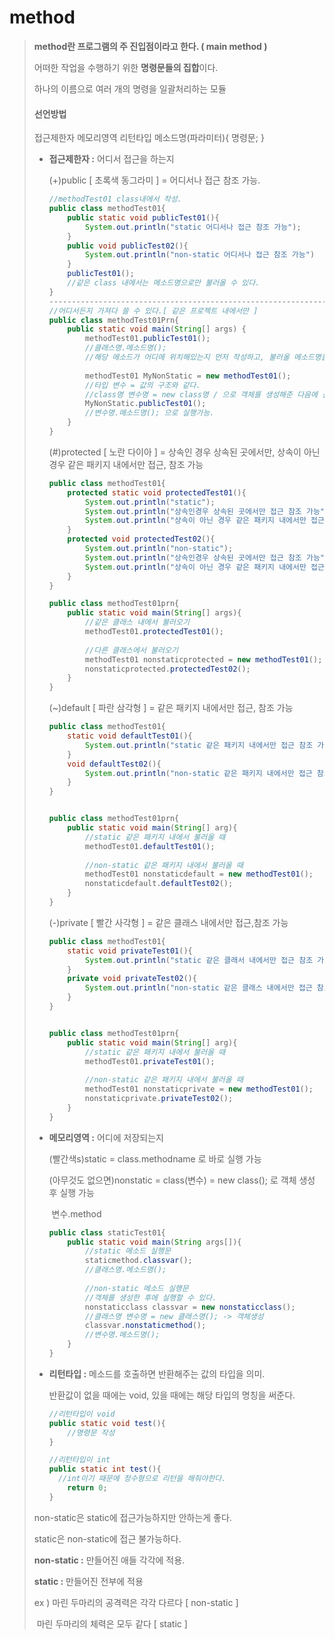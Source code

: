 # method

> **method란 프로그램의 주 진입점이라고 한다. ( main method )**
>
> 어떠한 작업을 수행하기 위한 **명령문들의 집합**이다.
>
> 하나의 이름으로 여러 개의 명령을 일괄처리하는 모듈
>
> 
>
> #### 선언방법
>
> 접근제한자 메모리영역 리턴타입 메소드명(파라미터){ 명령문; }
>
> - **접근제한자 :** 어디서 접근을 하는지
>
>   (+)public [ 초록색 동그라미 ] = 어디서나 접근 참조 가능.
>
>   ```java
>   //methodTest01 class내에서 작성.
>   public class methodTest01{
>   	public static void publicTest01(){
>       	System.out.println("static 어디서나 접근 참조 가능");
>   	}
>       public void publicTest02(){
>           System.out.println("non-static 어디서나 접근 참조 가능")
>       }
>       publicTest01();
>       //같은 class 내에서는 메소드명으로만 불러올 수 있다.
>   }
>   ------------------------------------------------------------------------------
>   //어디서든지 가져다 쓸 수 있다.[ 같은 프로젝트 내에서만 ]
>   public class methodTest01Prn{
>   	public static void main(String[] args) {
>   		methodTest01.publicTest01();
>           //클래스명.메소드명();
>           //해당 메소드가 어디에 위치해있는지 먼저 작성하고, 불러올 메소드명을 작성한다.
>           
>           methodTest01 MyNonStatic = new methodTest01();
>           //타입 변수 = 값의 구조와 같다.
>           //class명 변수명 = new class명 / 으로 객체를 생성해준 다음에 불러올 수 있다.
>           MyNonStatic.publicTest01();
>           //변수명.메소드명(); 으로 실행가능.
>   	}
>   }
>   ```
>
>   
>
>   (#)protected [ 노란 다이아 ] = 상속인 경우 상속된 곳에서만, 상속이 아닌 경우 같은 패키지 내에서만 접근, 참조 가능
>
>   ```java
>   public class methodTest01{
>       protected static void protectedTest01(){
>           System.out.println("static");
>           System.out.println("상속인경우 상속된 곳에서만 접근 참조 가능");
>           System.out.println("상속이 아닌 경우 같은 패키지 내에서만 접근 참조 가능");
>       }
>       protected void protectedTest02(){
>           System.out.println("non-static");
>           System.out.println("상속인경우 상속된 곳에서만 접근 참조 가능");
>           System.out.println("상속이 아닌 경우 같은 패키지 내에서만 접근 참조 가능");
>       }
>   }
>   
>   public class methodTest01prn{
>       public static void main(String[] args){
>           //같은 클래스 내에서 불러오기
>           methodTest01.protectedTest01();
>           
>           //다른 클래스에서 불러오기
>           methodTest01 nonstaticprotected = new methodTest01();
>           nonstaticprotected.protectedTest02();
>       }
>   }
>   ```
>
>   
>
>   (~)default [ 파란 삼각형 ] = 같은 패키지 내에서만 접근, 참조 가능
>
>   ```java
>   public class methodTest01{
>       static void defaultTest01(){
>           System.out.println("static 같은 패키지 내에서만 접근 참조 가능");
>       }
>       void defaultTest02(){
>           System.out.println("non-static 같은 패키지 내에서만 접근 참조 가능");
>       }
>   }
>   
>   
>   public class methodTest01prn{
>       public static void main(String[] arg){
>           //static 같은 패키지 내에서 불러올 때
>           methodTest01.defaultTest01();
>           
>           //non-static 같은 패키지 내에서 불러올 때
>           methodTest01 nonstaticdefault = new methodTest01();
>           nonstaticdefault.defaultTest02();
>       }
>   }
>   ```
>
>   
>
>   (-)private [ 빨간 사각형 ] = 같은 클래스 내에서만 접근,참조 가능
>
>   ```java
>   public class methodTest01{
>       static void privateTest01(){
>           System.out.println("static 같은 클래서 내에서만 접근 참조 가능");
>       }
>       private void privateTest02(){
>           System.out.println("non-static 같은 클래스 내에서만 접근 참조 가능");
>       }
>   }
>   
>   
>   public class methodTest01prn{
>       public static void main(String[] arg){
>           //static 같은 패키지 내에서 불러올 때
>           methodTest01.privateTest01();
>           
>           //non-static 같은 패키지 내에서 불러올 때
>           methodTest01 nonstaticprivate = new methodTest01();
>           nonstaticprivate.privateTest02();
>       }
>   }
>   ```
>
>   
>
> - **메모리영역 :** 어디에 저장되는지
>
>   (빨간색s)static = class.methodname 로 바로 실행 가능
>
>   (아무것도 없으면)nonstatic = class(변수) = new class(); 로 객체 생성 후 실행 가능
>
>   ​																		변수.method
>
>   ```java
>   public class staticTest01{
>       public static void main(String args[]){
>           //static 메소드 실행문
>           staticmethod.classvar();
>           //클래스명.메소드명();
>           
>           //non-static 메소드 실행문
>           //객체를 생성한 후에 실행할 수 있다.
>           nonstaticclass classvar = new nonstaticclass();
>           //클래스명 변수명 = new 클래스명(); -> 객체생성
>           classvar.nonstaticmethod();
>           //변수명.메소드명();
>       }
>   }
>   ```
>
>   
>
>   
>
> - **리턴타입 :** 메소드를 호출하면 반환해주는 값의 타입을 의미.
>
>   반환값이 없을 때에는 void, 있을 때에는 해당 타입의 명칭을 써준다.
>
>   ```java
>   //리턴타입이 void
>   public static void test(){
>       //명령문 작성
>   }
>   
>   //리턴타입이 int
>   public static int test(){
>     //int이기 때문에 정수형으로 리턴을 해줘야한다.
>       return 0;
>   }
>   ```
>   
>
>  
>
> non-static은 static에 접근가능하지만 안하는게 좋다.
>
> static은 non-static에 접근 불가능하다.
>
> **non-static :** 만들어진 애들 각각에 적용.
>
> **static :** 만들어진 전부에 적용
>
> ex ) 마린 두마리의 공격력은 각각 다르다 [ non-static ]
>
> ​		마린 두마리의 체력은 모두 같다 [ static ]

